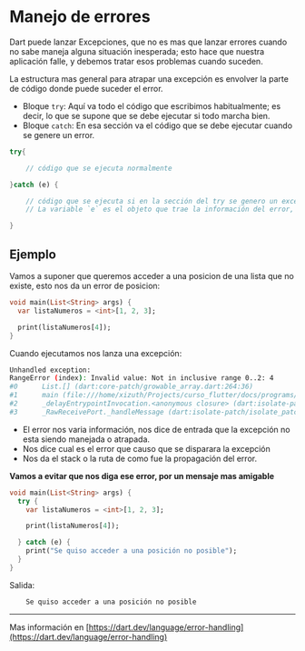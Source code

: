 # Manejo de errores

Dart puede lanzar Excepciones, que no es mas que lanzar errores cuando no sabe maneja alguna situación inesperada; esto hace que nuestra aplicación falle, y debemos tratar esos problemas cuando suceden.

La estructura mas general para atrapar una excepción es envolver la parte de código donde puede suceder el error.

- Bloque `try`: Aquí va todo el código que escribimos habitualmente; es decir, lo que se supone que se debe ejecutar si todo marcha bien.
- Bloque `catch`: En esa sección va el código que se debe ejecutar cuando se genere un error.

```dart
try{

    // código que se ejecuta normalmente

}catch (e) {

    // código que se ejecuta si en la sección del try se genero un excepción
    // La variable `e` es el objeto que trae la información del error, la podemos usar o no, eso depende de nuestras necesidades

}
```

## Ejemplo

Vamos a suponer que queremos acceder a una posicion de una lista que no existe, esto nos da un error de posicion:

```dart
void main(List<String> args) {
  var listaNumeros = <int>[1, 2, 3];

  print(listaNumeros[4]);
}
```

Cuando ejecutamos nos lanza una excepción:

```bash
Unhandled exception:
RangeError (index): Invalid value: Not in inclusive range 0..2: 4
#0      List.[] (dart:core-patch/growable_array.dart:264:36)
#1      main (file:///home/xizuth/Projects/curso_flutter/docs/programs/error.dart:4:21)
#2      _delayEntrypointInvocation.<anonymous closure> (dart:isolate-patch/isolate_patch.dart:295:33)
#3      _RawReceivePort._handleMessage (dart:isolate-patch/isolate_patch.dart:184:12)
```

- El error nos varia información, nos dice de entrada que la excepción no esta siendo manejada o atrapada.
- Nos dice cual es el error que causo que se disparara la excepción
- Nos da el stack o la ruta de como fue la propagación del error.

**Vamos a evitar que nos diga ese error, por un mensaje mas amigable**

```dart
void main(List<String> args) {
  try {
    var listaNumeros = <int>[1, 2, 3];

    print(listaNumeros[4]);

  } catch (e) {
    print("Se quiso acceder a una posición no posible");
  }
}
```

Salida:

```
    Se quiso acceder a una posición no posible
```

---

Mas información en [https://dart.dev/language/error-handling](https://dart.dev/language/error-handling)
